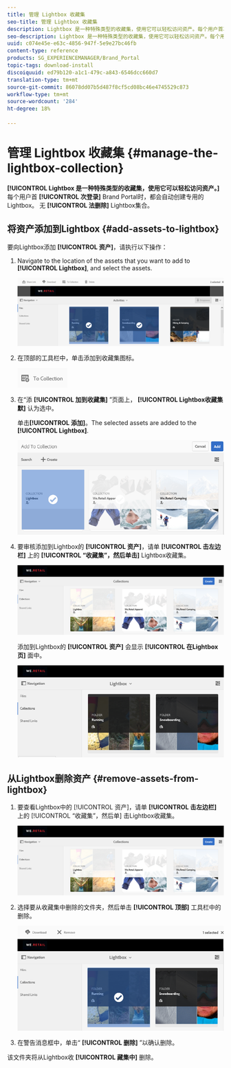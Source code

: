 ```yaml
---
title: 管理 Lightbox 收藏集
seo-title: 管理 Lightbox 收藏集
description: Lightbox 是一种特殊类型的收藏集，使用它可以轻松访问资产。每个用户首次登录Brand Portal时，都会自动创建专用灯箱。 无法删除Lightbox集合。
seo-description: Lightbox 是一种特殊类型的收藏集，使用它可以轻松访问资产。每个用户首次登录Brand Portal时，都会自动创建专用灯箱。 无法删除Lightbox集合。
uuid: c074e45e-e63c-4856-947f-5e9e27bc46fb
content-type: reference
products: SG_EXPERIENCEMANAGER/Brand_Portal
topic-tags: download-install
discoiquuid: ed79b120-a1c1-479c-a843-6546dcc660d7
translation-type: tm+mt
source-git-commit: 86078dd07b5d487f8cf5cd08bc46e4745529c873
workflow-type: tm+mt
source-wordcount: '284'
ht-degree: 18%

---
```



# 管理 Lightbox 收藏集 {#manage-the-lightbox-collection}

**[!UICONTROL Lightbox 是一种特殊类型的收藏集，使用它可以轻松访问资产。]**&#x200B;每个用户首 **[!UICONTROL 次登录]** Brand Portal时，都会自动创建专用的Lightbox。 无 **[!UICONTROL 法删除]** Lightbox集合。

## 将资产添加到Lightbox {#add-assets-to-lightbox}

要向Lightbox添加 **[!UICONTROL 资产]**，请执行以下操作：

1. Navigate to the location of the assets that you want to add to **[!UICONTROL Lightbox]**, and select the assets.

   ![](assets/link_sharing_assetselection.png)

1. 在顶部的工具栏中，单击添加到收藏集图标。

   ![](assets/add_to_collection.png)

1. 在“添 **[!UICONTROL 加到收藏集]** ”页面上， **[!UICONTROL Lightbox收藏集默]** 认为选中。

   单击&#x200B;**[!UICONTROL 添加]**。The selected assets are added to the **[!UICONTROL Lightbox]**.

   ![](assets/add_to_collectionlightbox.png)

1. 要审核添加到Lightbox的 **[!UICONTROL 资产]**，请单 **[!UICONTROL 击左边栏]** 上的 **[!UICONTROL “收藏集”，然后单击]** Lightbox收藏集。

   ![](assets/collections_lightbox.png)

   添加到Lightbox的 **[!UICONTROL 资产]** 会显示 **[!UICONTROL 在Lightbox页]** 面中。

   ![](assets/added_to_collectionlightbox.png)

## 从Lightbox删除资产 {#remove-assets-from-lightbox}

1. 要查看Lightbox中的 [!UICONTROL 资产]，请单 **[!UICONTROL 击左边栏]** 上的 [!UICONTROL “收藏集”，然后单] 击Lightbox收藏集。

   ![](assets/collections_lightbox-1.png)

1. 选择要从收藏集中删除的文件夹，然后单击 **[!UICONTROL 顶部]** 工具栏中的删除。

   ![](assets/collections_lightboxdelete.png)

1. 在警告消息框中，单击“ **[!UICONTROL 删除]** ”以确认删除。

该文件夹将从Lightbox收 **[!UICONTROL 藏集中]** 删除。
